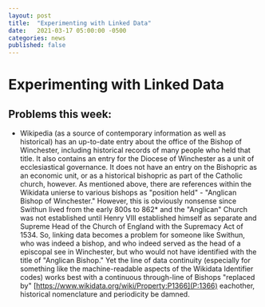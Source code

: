 ```yaml
---
layout: post
title:  "Experimenting with Linked Data"
date:   2021-03-17 05:00:00 -0500
categories: news
published: false
---
```


# Experimenting with Linked Data


## Problems this week:
- Wikipedia (as a source of contemporary information as well as historical) has an up-to-date entry about the office of the Bishop of Winchester, including historical records of many people who held that title. It also contains an entry for the Diocese of Winchester as a unit of ecclesiastical governance. It does not have an entry on the Bishopric as an economic unit, or as a historical bishopric as part of the Catholic church, however. As mentioned above, there are references within the Wikidata unierse to various bishops as "position held" - "Anglican Bishop of Winchester." However, this is obviously nonsense since Swithun lived from the early 800s to 862\* and the "Anglican" Church was not established until Henry VIII established himself as separate and Supreme Head of the Church of England with the Supremacy Act of 1534. So, linking data becomes a problem for someone like Swithun, who was indeed a bishop, and who indeed served as the head of a episcopal see in Winchester, but who would not have identified with the title of "Anglican Bishop." Yet the line of data continuity (especially for something like the machine-readable aspects of the Wikidata Identifier codes) works best with a continuous through-line of Bishops "replaced by" [https://www.wikidata.org/wiki/Property:P1366](P:1366) eachother, historical nomenclature and periodicity be damned.